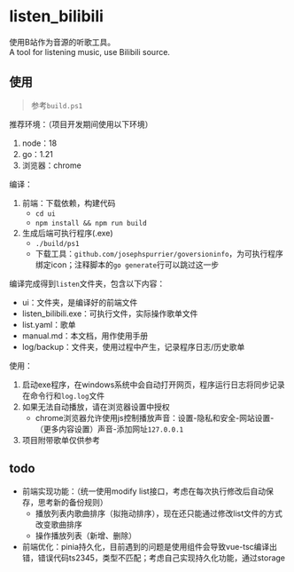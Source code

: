# listen_bilibili

使用B站作为音源的听歌工具。  
A tool for listening music, use Bilibili source.

## 使用

> 参考`build.ps1`

推荐环境：（项目开发期间使用以下环境）

1. node：18
2. go：1.21
3. 浏览器：chrome

编译：

1. 前端：下载依赖，构建代码
    - `cd ui`
    - `npm install && npm run build`
2. 生成后端可执行程序(.exe)
    - `./build/ps1`
    - 下载工具：`github.com/josephspurrier/goversioninfo`，为可执行程序绑定icon；注释脚本的`go generate`行可以跳过这一步

编译完成得到`listen`文件夹，包含以下内容：

- ui：文件夹，是编译好的前端文件
- listen_bilibili.exe：可执行文件，实际操作歌单文件
- list.yaml：歌单
- manual.md：本文档，用作使用手册
- log/backup：文件夹，使用过程中产生，记录程序日志/历史歌单

使用：

1. 启动exe程序，在windows系统中会自动打开网页，程序运行日志将同步记录在命令行和`log.log`文件
2. 如果无法自动播放，请在浏览器设置中授权
    - chrome浏览器允许使用js控制播放声音：设置-隐私和安全-网站设置-（更多内容设置）声音-添加网址`127.0.0.1`
3. 项目附带歌单仅供参考

## todo

- 前端实现功能：（统一使用modify list接口，考虑在每次执行修改后自动保存，思考新的备份规则）
    - 播放列表内歌曲排序（拟拖动排序），现在还只能通过修改list文件的方式改变歌曲排序
    - 操作播放列表（新增、删除）
- 前端优化：pinia持久化，目前遇到的问题是使用组件会导致vue-tsc编译出错，错误代码ts2345，类型不匹配；考虑自己实现持久化功能，通过storage
